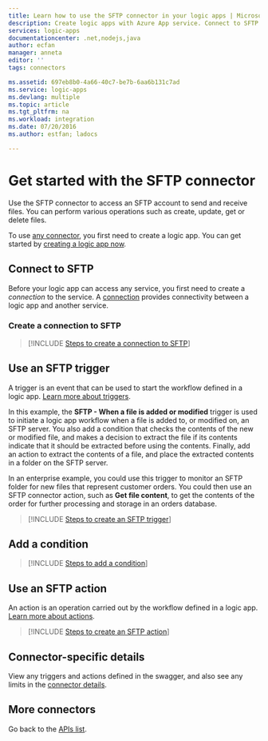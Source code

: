 ```yaml
---
title: Learn how to use the SFTP connector in your logic apps | Microsoft Docs
description: Create logic apps with Azure App service. Connect to SFTP API to send and receive files. You can perform various operations such as create, update, get or delete files.
services: logic-apps
documentationcenter: .net,nodejs,java
author: ecfan
manager: anneta
editor: ''
tags: connectors

ms.assetid: 697eb8b0-4a66-40c7-be7b-6aa6b131c7ad
ms.service: logic-apps
ms.devlang: multiple
ms.topic: article
ms.tgt_pltfrm: na
ms.workload: integration
ms.date: 07/20/2016
ms.author: estfan; ladocs

---
```

# Get started with the SFTP connector
Use the SFTP connector to access an SFTP account to send and receive files. You can perform various operations such as create, update, get or delete files.  

To use [any connector](apis-list.md), you first need to create a logic app. You can get started by [creating a logic app now](../logic-apps/quickstart-create-first-logic-app-workflow.md).

## Connect to SFTP
Before your logic app can access any service, you first need to create a *connection* to the service. A [connection](connectors-overview.md) provides connectivity between a logic app and another service.  

### Create a connection to SFTP
> [!INCLUDE [Steps to create a connection to SFTP](../../includes/connectors-create-api-sftp.md)]
> 
> 

## Use an SFTP trigger
A trigger is an event that can be used to start the workflow defined in a logic app. [Learn more about triggers](../logic-apps/logic-apps-overview.md#logic-app-concepts).  

In this example, the **SFTP - When a file is added or modified** trigger is used to initiate a logic app workflow when a file is added to, or modified on, an SFTP server. You also add a condition that checks the contents of the new or modified file, and makes a decision to extract the file if its contents indicate that it should be extracted before using the contents. Finally, add an action to extract the contents of a file, and place the extracted contents in a folder on the SFTP server. 

In an enterprise example, you could use this trigger to monitor an SFTP folder for new files that represent customer orders.  You could then use an SFTP connector action, such as **Get file content**, to get the contents of the order for further processing and storage in an orders database.

> [!INCLUDE [Steps to create an SFTP trigger](../../includes/connectors-create-api-sftp-trigger.md)]
> 
> 

## Add a condition
> [!INCLUDE [Steps to add a condition](../../includes/connectors-create-api-sftp-condition.md)]
> 
> 

## Use an SFTP action
An action is an operation carried out by the workflow defined in a logic app. [Learn more about actions](../logic-apps/logic-apps-overview.md#logic-app-concepts).  

> [!INCLUDE [Steps to create an SFTP action](../../includes/connectors-create-api-sftp-action.md)]
> 
> 

## Connector-specific details

View any triggers and actions defined in the swagger, and also see any limits in the [connector details](/connectors/sftpconnector/).

## More connectors
Go back to the [APIs list](apis-list.md).